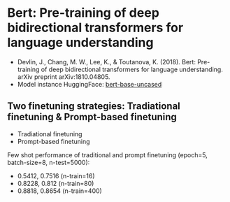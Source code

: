 # Bert: Pre-training of deep bidirectional transformers for language understanding 
- Devlin, J., Chang, M. W., Lee, K., & Toutanova, K. (2018). Bert: Pre-training of deep bidirectional transformers for language understanding. arXiv preprint arXiv:1810.04805.
- Model instance HuggingFace: [bert-base-uncased](https://huggingface.co/bert-base-uncased)

## Two finetuning strategies: Tradiational finetuning & Prompt-based finetuning
- Tradiational finetuning 
- Prompt-based finetuning

Few shot performance of traditional and prompt finetuning (epoch=5, batch-size=8, n-test=5000):
- 0.5412, 0.7516 (n-train=16)
- 0.8228, 0.812 (n-train=80)
- 0.8818, 0.8654 (n-train=400)

